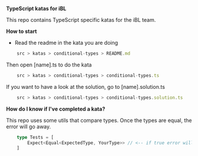 **TypeScript katas for iBL**


This repo contains TypeScript specific katas for the iBL team. 


**How to start**
+ Read the readme in the kata you are doing

```ts
    src > katas > conditional-types > README.md
```

Then open [name].ts to do the kata

```ts
    src > katas > conditional-types > conditional-types.ts
```

If you want to have a look at the solution, go to [name].solution.ts

```ts
    src > katas > conditional-types > conditional-types.solution.ts
```



**How do I know if I've completed a kata?**

This repo uses some utils that compare types. Once the types are equal, the error will go away.

```ts
    type Tests = [
        Expect<Equal<ExpectedType, YourType>> // <-- if true error will go
    ]
```


